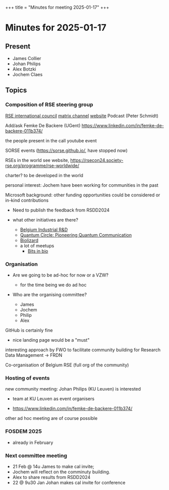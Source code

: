 +++
title = "Minutes for meeting 2025-01-17"
+++

# Minutes for 2025-01-17

## Present

* James Collier
* Johan Philips
* Alex Botzki
* Jochem Claes

## Topics

### Composition of RSE steering group

[RSE international council](https://researchsoftware.org/council.html)
[matrix channel](https://matrix.to/#/#be-rse_community:gitter.im)
[website](https://be-rse.org/)
Podcast (Peter Schmidt)

Add/ask Femke De Backere (UGent) 
https://www.linkedin.com/in/femke-de-backere-011b374/

the people present in the call
youtube event

SORSE events (https://sorse.github.io/, have stopped now)

RSEs in the world
    see website, https://rsecon24.society-rse.org/programme/rse-worldwide/
    
charter?
to be developed in the world

personal interest: 
Jochem
have been working for communities in the past

Microsoft background: 
other funding opportunities could be considered
or in-kind contributions

* Need to publish the feedback from RSDD2024

* what other initiatives are there?
  * [Belgium Industrial R&D](https://birdbelgium.com/companies/)
  * [Quantum Circle: Pioneering Quantum Communication](https://quantumcircle.eu/)
  * [Biolizard](https://lizard.bio/home)
  * a lot of meetups
      * [Bits in bio](https://www.bitsinbio.org/)

### Organisation

* Are we going to be ad-hoc for now or a VZW?
    * for the time being we do ad hoc 
    
* Who are the organising committee?
    * James
    * Jochem
    * Philip
    * Alex

GitHub is certainly fine 
- nice landing page would be a "must"

interesting approach by FWO to facilitate community building for Research Data Management -> FRDN

   Co-organisation of Belgium RSE (full org of the community)

### Hosting of events

new community meeting:
Johan Philips (KU Leuven) is interested
- team at KU Leuven as event organisers

- https://www.linkedin.com/in/femke-de-backere-011b374/

other ad hoc meeting are of course possible

### FOSDEM 2025

   - already in February

### Next committee meeting

* 21 Feb @ 14u James to make cal invite;
* Jochem will reflect on the comminuty building.
* Alex to share results from RSDD2024
* 22 @ 9u30 Jan Johan makes cal invite for conference
